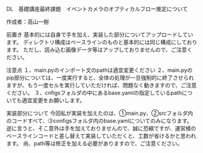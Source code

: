 DL　基礎講座最終課題　イベントカメラのオプティカルフロー推定について

作成者：高山一樹

前置き
基本的には自身で手を加え、実装した部分についてアップロードしています。
ディレクトリ構成はベースラインのものと基本的には同じ構成にしております。
ただし、読み込む画像データ等はアップしておりませんので、ご注意ください。



注意点
１、main.pyのインポート文のpathは適宜変更ください
２、main.pyのpip部分については、一度実行すると、全体の処理が一旦強制的に終了させられますが、もう一度セルを実行していただければ、問題なく動きますので、ご注意ください。
３、cnfigsフォルダの中にあるbase.yamlの指定しているpathについても適宜変更をお願いします。


実装部分について
今回私が実装を加えたのは、①main.py、②srcフォルダ内のコードすべて、⓷configsフォルダ内のbase.yamlについてのみになります。
逆に言うと、そこ意外は手を加えておりませんので、誠に恐縮ですが、運営様のベースラインコードと差し替えて実装していただくと、工数が省けるかと思われます。
尚、path等は修正を加える必要がありますので、ご注意ください。

